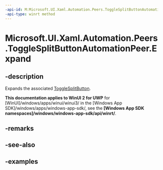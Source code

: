 ```yaml
---
-api-id: M:Microsoft.UI.Xaml.Automation.Peers.ToggleSplitButtonAutomationPeer.Expand
-api-type: winrt method
---
```


# Microsoft.UI.Xaml.Automation.Peers.ToggleSplitButtonAutomationPeer.Expand

<!--
public void Expand ();
-->

## -description

Expands the associated [ToggleSplitButton](../microsoft.ui.xaml.controls/togglesplitbutton.md).

**This documentation applies to WinUI 2 for UWP** for [WinUI]/windows/apps/winui/winui3/ in the [Windows App SDK]/windows/apps/windows-app-sdk/, see the **[Windows App SDK namespaces]/windows/windows-app-sdk/api/winrt/**.

## -remarks

## -see-also

## -examples

